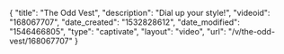 {
    "title": "The Odd Vest",
    "description": "Dial up your style!",
    "videoid": "168067707",
    "date_created": "1532828612",
    "date_modified": "1546466805",
    "type": "captivate",
    "layout": "video",
    "url": "\/v\/the-odd-vest\/168067707"
}